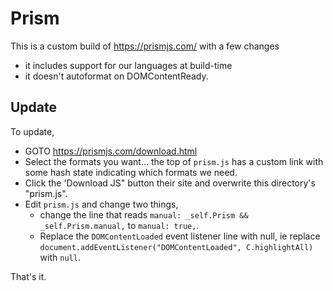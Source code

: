 # Prism

This is a custom build of https://prismjs.com/ with a few changes

- it includes support for our languages at build-time
- it doesn't autoformat on DOMContentReady.

## Update

To update,

- GOTO https://prismjs.com/download.html
- Select the formats you want... the top of `prism.js` has a custom link with some hash state indicating which formats we need.
- Click the 'Download JS" button their site and overwrite this directory's "prism.js".
- Edit `prism.js` and change two things,
  - change the line that reads `manual: _self.Prism && _self.Prism.manual,` to `manual: true,`.
  - Replace the `DOMContentLoaded` event listener line with null, ie replace `document.addEventListener("DOMContentLoaded", C.highlightAll)` with `null`.

That's it.
